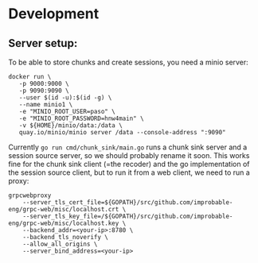 # Development

## Server setup:

To be able to store chunks and create sessions, you need a minio server:

```
docker run \
   -p 9000:9000 \
   -p 9090:9090 \
   --user $(id -u):$(id -g) \
   --name minio1 \
   -e "MINIO_ROOT_USER=paso" \
   -e "MINIO_ROOT_PASSWORD=hnw4main" \
   -v ${HOME}/minio/data:/data \
   quay.io/minio/minio server /data --console-address ":9090"
```

Currently `go run cmd/chunk_sink/main.go` runs a chunk sink server and a session source server, so we should probably
rename it soon. This works fine for the chunk sink client (=the recoder) and the go implementation of the session source
client, but to run it from a web client, we need to run a proxy:

```
grpcwebproxy
    --server_tls_cert_file=${GOPATH}/src/github.com/improbable-eng/grpc-web/misc/localhost.crt \ 
    --server_tls_key_file=/${GOPATH}/src/github.com/improbable-eng/grpc-web/misc/localhost.key \
    --backend_addr=<your-ip>:8780 \
    --backend_tls_noverify \
    --allow_all_origins \
    --server_bind_address=<your-ip>
```
